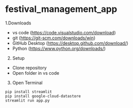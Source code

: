 # festival_management_app

1.Downloads
- vs code (https://code.visualstudio.com/download)
- git (https://git-scm.com/downloads/win)
- GitHub Desktop (https://desktop.github.com/download/)
- Python (https://www.python.org/downloads/)
2. Setup
- Clone repository
- Open folder in vs code 
3. Open Terminal
```
pip install streamlit
pip install google-cloud-datastore
streamlit run app.py
```
